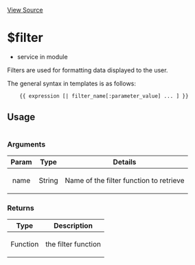 

[View Source](http://github.com///tree/master/#L14539)



# $filter






* service in module []()






Filters are used for formatting data displayed to the user.

The general syntax in templates is as follows:

        {{ expression [| filter_name[:parameter_value] ... ] }}







  

## Usage

```js$filter();)
```




### Arguments

| Param | Type | Details |
| :--: | :--: | :--: |
| name | String | <p>Name of the filter function to retrieve</p>  |

### Returns

| Type | Description |
| :--: | :--: |
| Function | <p>the filter function</p>  |








